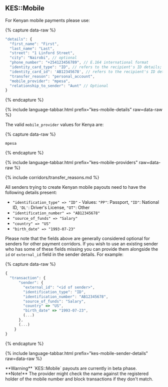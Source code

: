 ## KES::Mobile

For Kenyan mobile payments please use:

{% capture data-raw %}
```javascript
"details": {
  "first_name": "First",
  "last_name": "Last",
  "street": "1 Linford Street",
  "city": "Nairobi", // optional
  "phone_number": "+254123456789", // E.164 international format
  "identity_card_type": "ID", // refers to the recipient's ID details; Values: "PP": Passport, "ID": National ID, "DL": Driver's License or "OT": Other
  "identity_card_id": 'AB12345678', // refers to the recipient's ID details
  "transfer_reason": "personal_account",
  "mobile_provider": "mpesa",
  "relationship_to_sender": "Aunt" // Optional
}
```
{% endcapture %}

{% include language-tabbar.html prefix="kes-mobile-details" raw=data-raw %}

The valid `mobile_provider` values for Kenya are:

{% capture data-raw %}
```
mpesa
```
{% endcapture %}

{% include language-tabbar.html prefix="kes-mobile-providers" raw=data-raw %}

{% include corridors/transfer_reasons.md %}

All senders trying to create Kenyan mobile payouts need to have the following details present:
- `"identification_type" => "ID"` - Values: `"PP"`: Passport, `"ID"`: National ID, `'DL'`: Driver's License, `"OT"`: Other
- `"identification_number" => "AB12345678"`
- `"source_of_funds" => "Salary"`
- `"country" => "US"`
- `"birth_date" => "1993-07-23"`

Please note that the fields above are generally considered optional for senders for other payment corridors. If you wish to use an existing sender who has some of these fields missing you can provide them alongside the `id` or `external_id` field in the sender details. For example:

{% capture data-raw %}
```javascript
{
  "transaction": {
      "sender": {
        "external_id": "<id of sender>",
        "identification_type": "ID",
        "identification_number": "AB12345678",
        "source_of_funds": "Salary",
        "country" => "US",
        "birth_date" => "1993-07-23",
        (...)
      },
      (...)
    }
}
```
{% endcapture %}

{% include language-tabbar.html prefix="kes-mobile-sender-details" raw=data-raw %}

<div class="alert alert-warning" markdown="1">
**Warning** `KES::Mobile` payouts are currently in beta phase.
</div>

<div class="alert alert-info" markdown="1">
**Note!** The provider might check the name against the registered holder of the mobile number and block transactions if they don't match.
</div>
